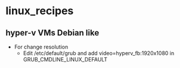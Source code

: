 # linux_recipes

## hyper-v VMs Debian like
- For change resolution
  - Edit /etc/default/grub and add video=hyperv_fb:1920x1080 in GRUB_CMDLINE_LINUX_DEFAULT
